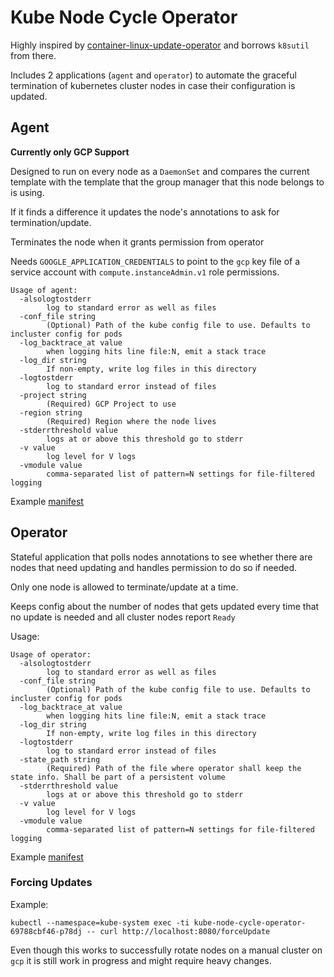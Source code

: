 # Kube Node Cycle Operator

Highly inspired by [container-linux-update-operator](https://github.com/coreos/container-linux-update-operator/) and borrows `k8sutil` from there.

Includes 2 applications (`agent` and `operator`) to automate the graceful termination of kubernetes cluster nodes in case their configuration is updated.

## Agent

**Currently only GCP Support**

Designed to run on every node as a `DaemonSet` and compares the current template with the template that the group manager that this node belongs to is using.

If it finds a difference it updates the node's annotations to ask for termination/update.

Terminates the node when it grants permission from operator

Needs `GOOGLE_APPLICATION_CREDENTIALS` to point to the `gcp` key file of a service account with `compute.instanceAdmin.v1` role permissions.

```
Usage of agent:
  -alsologtostderr
        log to standard error as well as files
  -conf_file string
        (Optional) Path of the kube config file to use. Defaults to incluster config for pods
  -log_backtrace_at value
        when logging hits line file:N, emit a stack trace
  -log_dir string
        If non-empty, write log files in this directory
  -logtostderr
        log to standard error instead of files
  -project string
        (Required) GCP Project to use
  -region string
        (Required) Region where the node lives
  -stderrthreshold value
        logs at or above this threshold go to stderr
  -v value
        log level for V logs
  -vmodule value
        comma-separated list of pattern=N settings for file-filtered logging
```

Example [manifest](https://github.com/utilitywarehouse/kube-node-cycle-operator/blob/master/deploy/agent.yaml)
 
## Operator

Stateful application that polls nodes annotations to see whether there are nodes that need updating and handles permission to do so if needed.

Only one node is allowed to terminate/update at a time.

Keeps config about the number of nodes that gets updated every time that no update is needed and all cluster nodes report `Ready`

Usage:

```
Usage of operator:
  -alsologtostderr
        log to standard error as well as files
  -conf_file string
        (Optional) Path of the kube config file to use. Defaults to incluster config for pods
  -log_backtrace_at value
        when logging hits line file:N, emit a stack trace
  -log_dir string
        If non-empty, write log files in this directory
  -logtostderr
        log to standard error instead of files
  -state_path string
        (Required) Path of the file where operator shall keep the state info. Shall be part of a persistent volume
  -stderrthreshold value
        logs at or above this threshold go to stderr
  -v value
        log level for V logs
  -vmodule value
        comma-separated list of pattern=N settings for file-filtered logging
```

Example [manifest](https://github.com/utilitywarehouse/kube-node-cycle-operator/blob/master/deploy/agent.yaml)

### Forcing Updates

Example:
```
kubectl --namespace=kube-system exec -ti kube-node-cycle-operator-69788cbf46-p78dj -- curl http://localhost:8080/forceUpdate
```

Even though this works to successfully rotate nodes on a manual cluster on `gcp` it is still work in progress and might require heavy changes.
